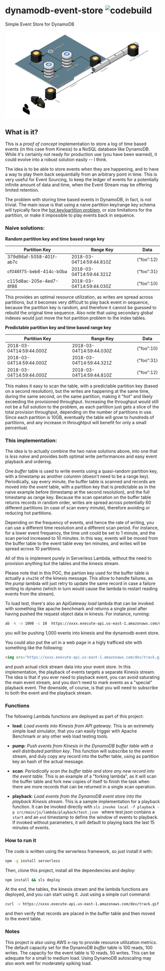 # dynamodb-event-store   ![codebuild](https://codebuild.us-east-1.amazonaws.com/badges?uuid=eyJlbmNyeXB0ZWREYXRhIjoieUNIR0o0d0tpRmJab0huNkxETitablhCYWNmc3l0d0pLanRIbFQyRlJmNmRRQ2lTcGFhZUZyR3VjeEx3ZEwxdVRLOUozb0tyQWdtbm9iTXcwaGpxOXRJPSIsIml2UGFyYW1ldGVyU3BlYyI6IlJSWldUMW5TNHpCTzBGMzIiLCJtYXRlcmlhbFNldFNlcmlhbCI6MX0%3D&branch=master)
Simple Event Store for DynamoDB

![diagram](art/diagram.png)
## What is it?
This is a *proof of concept* implementation to store a log of time based events (in this case from Kinesis) to a NoSQL database like DynamoDB. While it's certainly not ready for production use (you have been warned), it could evolve into a robust solution easily -- I think.

The idea is to be able to store events when they are happening, and to have a way to play them back sequentially from an arbitrary point in time. This is very useful for Event Sourcing, to keep the ledger of events for a potentially infinite amount of data and time, when the Event Stream may be offering limited retention.

The problem with storing time based events in DynamoDB, in fact, is not trivial. The main issue is that using a naive partition key/range key schema will typically face the [hot key/partition problem](https://docs.aws.amazon.com/amazondynamodb/latest/developerguide/GuidelinesForTables.html), or size limitations for the partition, or make it impossible to play events back in sequence.


### Naive solutions:

**Random partition key and time based range key** 

|Partition Key|Range Key|Data|
|----|----|----|
|379d96af-5058-401f-ab7c|2018-03-04T14:59:44.810Z|{"foo":12}| 
|cf046f75-beb6-414c-b0ba|2018-03-04T14:59:44.321Z|{"foo":31}| 
|c115d8ac-205e-4ed7-8f86|2018-03-04T14:59:44.030Z|{"foo":10}| 

This provides an optimal resource utilization, as writes are spread across partitions, but it becomes very difficult to play back event in sequence, because the partition key is random, and therefore it cannot be guessed to rebuild the original time sequence. Also note that using secondary global indexes would just move the hot partition problem to the index tables.


**Predictable partition key and time based range key**

|Partition Key|Range Key|Data|
|----|----|----|
|2018-03-04T14:59:44.000Z|2018-03-04T14:59:44.030Z|{"foo":10}| 
|2018-03-04T14:59:44.000Z|2018-03-04T14:59:44.321Z|{"foo":31}| 
|2018-03-04T14:59:44.000Z|2018-03-04T14:59:44.810Z|{"foo":12}| 

This makes it easy to scan the table, with a predictable partition key (based on a second resolution), but the writes are happening at the same time, during the same second, on the same partition, making it "hot" and likely exceeding the provisioned throughput. Increasing the throughput would still not be a full solution to the problem, as each partition just gets a slice of the total provision throughput, depending on the number of partitions in use. Since each partition is 10GB, eventually the table will grow to hundreds of partitions, and any increase in throughtput will benefit for only a small percentual.

### This implementation:
The idea is to actually combine the two naive solutions above, into one that is *less naive* and provides both optimal write performances and easy event playback and ordering.

One *buffer* table is used to write events using a quasi-random partition key, with a timestamp as another colunmn (doesn't need to be a range key). Periodically, say every minute, the buffer table is scanned and records are moved into the *event* table, with a partition key that is predictable as in the naive example before (timestamp at the second resolution), and the full timestamp as range key. Because the scan operation on the buffer table returns records in random order, writes are spread across potentially 60 different partitions (in case of scan every minute), therefore avoiding or reducing hot partitions.

Depending on the frequency of events, and hence the rate of writing, you can use a different time resolution and a different scan period. For instance, for a lower event frequency, the time unit could be set to 1 minute, and the scan period increased to 10 minutes.
In this way, events will be moved from the buffer table to the event table evey ten minutes, and writes will be spread across 10 partitions.

All of this is implement purely in Serverless Lambda, without the need to provision anything but the tables and the kinesis stream.

Please note that in this POC, the partion key used for the buffer table is actually a `sha256` of the kinesis message. This allow to handle failures, as the *pump* lambda will just retry to update the same record in case a failure  writing to dynamo (which in turn would cause the lambda to restart reading events from the stream). 

To load test, there's also an ApiGateway *load* lambda that can be invoked with something like apache benchmark and returns a single pixel after having pushed the request object data in kinesis.  For instance, running:

```bash
ab -k -n 1000 -c 10  https://xxxx.execute-api.us-east-1.amazonaws.com/dev/track.gif
```

you will be pushing 1,000 events into kinesis and the dynamodb event store. 

You could also put the url in a web page in a higly trafficed site with something like the following:
```html
<img src="https://xxxx.execute-api.us-east-1.amazonaws.com/dev/track.gif">
```
and push actual click stream data into your event store.
In this implementation, the playback of events targets a separate Kinesis stream.
The idea is that if you ever need to playback event, you can avoid saturating the main event stream, and you don't need to mark events as a "special" playback event. The downside, of course, is that you will need to subscribe to both the event and the playback stream.

### Functions
The following Lambda functions are deployed as part of this project:
* **load**: _Load events into Kinesis from API gateway_. This is an extremely simple load simulator, that you can easily trigger with Apache Benchmark or any other web load testing tools.
* **pump**: _Push events from Kinesis in the DynamoDB buffer table with a well distributed partition key_. This function will subscribe to the event stream, and duly copy any record into the buffer table, using as partition key an hash of the actual message.
* **scan**: _Periodically scan the buffer table and store any new record into the event table_. This is an example of a "forking lambda", as it will scan the buffer table and fork new copies of itself to finish the task when there are more records that can be returned in a single scan operation.

* **playback**: _Load events from the DynamoDB event store into the playback Kinesis stream_. This is a sample implementation for a playback function. It can be invoked directly with `sls invoke local -f playback -p src/main/js/lambda/playback/test.json ` where test.json contains a `start` and an `end` timestamp to define the window of events to playback. If invoked without parameters, it will default to playing back the last 15 minutes of events.

### How to run it
The code is written using the serverless framework, so just install it with:
```bash
npm -g install serverless
```
Then, clone this project, install all the dependencies and deploy: 
```bash
npm install && sls deploy
```
At the end, the tables, the kinesis stream and the lambda functions are deployed, and you can start using it. Just using a simple curl command:
```bash
curl -v https://xxxx.execute-api.us-east-1.amazonaws.com/dev/track.gif
```
and then verify that records are placed in the buffer table and then moved to the event table.

### Notes
This project is also using AWS x-ray to provide resource utilization metrics.
The default capacity set for the DynamoDB *buffer* table is 100 reads, 100 writes. The capacity for the event table is 10 reads, 50 writes. This can be adequate for a small to medium load.
Using DynamoDB autoscaling may also work well for moderately spiking load.
